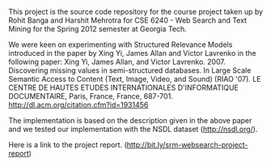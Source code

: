 This project is the source code repository for the course project taken up by Rohit Banga and Harshit Mehrotra for CSE 6240 - Web Search and Text Mining for the Spring 2012 semester at Georgia Tech.

We were keen on experimenting with Structured Relevance Models introduced in the paper by Xing Yi, James Allan and Victor Lavrenko in the following paper:
Xing Yi, James Allan, and Victor Lavrenko. 2007. Discovering missing values in semi-structured databases. In Large Scale Semantic Access to Content (Text, Image, Video, and Sound) (RIAO '07). LE CENTRE DE HAUTES ETUDES INTERNATIONALES D'INFORMATIQUE DOCUMENTAIRE, Paris, France, France, 687-701. http://dl.acm.org/citation.cfm?id=1931456

The implementation is based on the description given in the above paper and we tested our implementation with the NSDL dataset (http://nsdl.org/).

Here is a link to the project report. (http://bit.ly/srm-websearch-project-report)